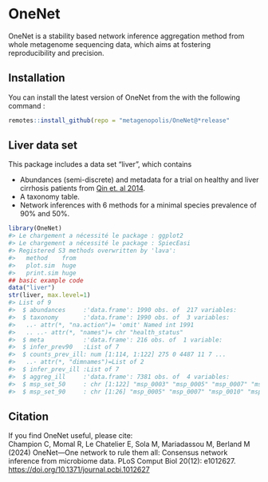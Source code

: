 
<!-- README.md is generated from README.Rmd. Please edit that file -->

# OneNet

<!-- badges: start -->
<!-- badges: end -->

OneNet is a stability based network inference aggregation method from
whole metagenome sequencing data, which aims at fostering
reproducibility and precision.

## Installation

You can install the latest version of OneNet from the with the following
command :

``` r
remotes::install_github(repo = "metagenopolis/OneNet@*release"
```

## Liver data set

This package includes a data set “liver”, which contains

- Abundances (semi-discrete) and metadata for a trial on healthy and
  liver cirrhosis patients from [Qin et. al
  2014](https://pubmed.ncbi.nlm.nih.gov/25079328/).
- A taxonomy table.
- Network inferences with 6 methods for a minimal species prevalence of
  90% and 50%.

``` r
library(OneNet)
#> Le chargement a nécessité le package : ggplot2
#> Le chargement a nécessité le package : SpiecEasi
#> Registered S3 methods overwritten by 'lava':
#>   method    from
#>   plot.sim  huge
#>   print.sim huge
## basic example code
data("liver")
str(liver, max.level=1)
#> List of 9
#>  $ abundances     :'data.frame': 1990 obs. of  217 variables:
#>  $ taxonomy       :'data.frame': 1990 obs. of  3 variables:
#>   ..- attr(*, "na.action")= 'omit' Named int 1991
#>   .. ..- attr(*, "names")= chr "health_status"
#>  $ meta           :'data.frame': 216 obs. of  1 variable:
#>  $ infer_prev90   :List of 7
#>  $ counts_prev_ill: num [1:114, 1:122] 275 0 4487 11 7 ...
#>   ..- attr(*, "dimnames")=List of 2
#>  $ infer_prev_ill :List of 7
#>  $ aggreg_ill     :'data.frame': 7381 obs. of  4 variables:
#>  $ msp_set_50     : chr [1:122] "msp_0003" "msp_0005" "msp_0007" "msp_0008" ...
#>  $ msp_set_90     : chr [1:26] "msp_0005" "msp_0007" "msp_0010" "msp_0011" ...
```

## Citation

If you find OneNet useful, please cite:  
Champion C, Momal R, Le Chatelier E, Sola M, Mariadassou M, Berland M
(2024) OneNet—One network to rule them all: Consensus network inference
from microbiome data. PLoS Comput Biol 20(12): e1012627.
<https://doi.org/10.1371/journal.pcbi.1012627>
